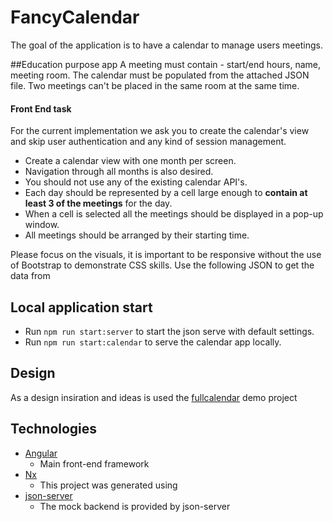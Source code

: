 # FancyCalendar

The goal of the application is to have a calendar to manage users meetings.

##Education purpose app
A meeting must contain - start/end hours, name, meeting room. The calendar must be populated from the attached JSON file.
Two meetings can't be placed in the same room at the same time.
 
#### Front End task
For the current implementation we ask you to create the calendar's view and skip user authentication and any kind of session management.
 - Create a calendar view with one month per screen. 
 - Navigation through all months is also desired. 
 - You should not use any of the existing calendar API's. 
 - Each day should be represented by a cell large enough to **contain at least 3 of the meetings** for the day. 
 - When a cell is selected all the meetings should be displayed in a pop-up window. 
 - All meetings should be arranged by their starting time. 
 
Please focus on the visuals, it is important to be responsive without the use of Bootstrap to demonstrate CSS skills.
Use the following JSON to get the data from

## Local application start 
- Run `npm run start:server` to start the json serve with default settings.
- Run `npm run start:calendar` to serve the calendar app locally.

## Design
As a design insiration and ideas is used the 
[fullcalendar](https://fullcalendar.io/demos)
demo project

## Technologies
- [Angular](https://angular.io)
  - Main front-end framework
- [Nx](https://nx.dev)
  - This project was generated using
- [json-server](https://github.com/typicode/json-server)
  - The mock backend is provided by json-server

